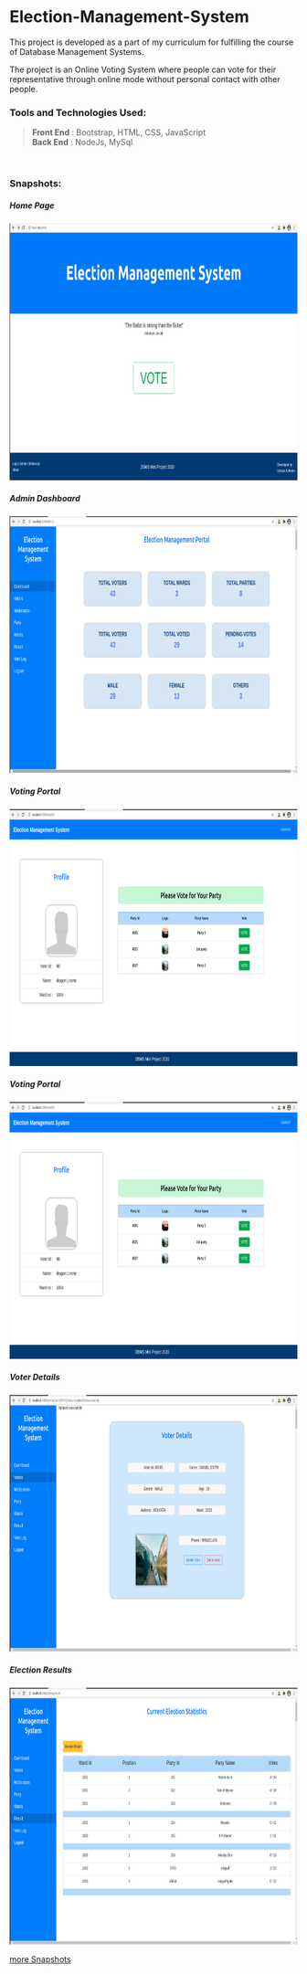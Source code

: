 # Election-Management-System

This project is developed as a part of my curriculum for fulfilling the course of Database Management Systems.

The project is an Online Voting System where people can vote for their representative through online mode without personal contact with other people.

### Tools and Technologies Used:
  > **Front End** : Bootstrap, HTML, CSS, JavaScript </br>
  > **Back End**  : NodeJs, MySql
<br>

### Snapshots:

##### Home Page

<div align="center">
<img src="https://github.com/md-usman/Election-Management-System/blob/master/screenshots/home.png" width="800" height= "450">
</div>

##### Admin Dashboard

<div align="center">
  <img src="https://github.com/md-usman/Election-Management-System/blob/master/screenshots/dashboard.png" width="800" height="450">
</div>

##### Voting Portal

<div align="center">
  <img src="https://github.com/md-usman/Election-Management-System/blob/master/screenshots/voting.png" width="800" height="450">
</div>

##### Voting Portal

<div align="center">
  <img src="https://github.com/md-usman/Election-Management-System/blob/master/screenshots/voting.png" width="800" height="450">
</div>

##### Voter Details

<div align="center">
  <img src="https://github.com/md-usman/Election-Management-System/blob/master/screenshots/viewVotre.png" width="800" height="450">
</div>

##### Election Results

<div align="center">
  <img src="https://github.com/md-usman/Election-Management-System/blob/master/screenshots/result.png" width="800" height="450">
</div>

<a href="https://github.com/md-usman/Election-Management-System/tree/master/screenshots">more Snapshots</a>
